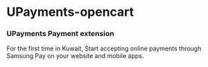 # UPayments-opencart
### UPayments Payment extension

For the first time in Kuwait, Start accepting online payments through Samsung Pay on your website and mobile apps.